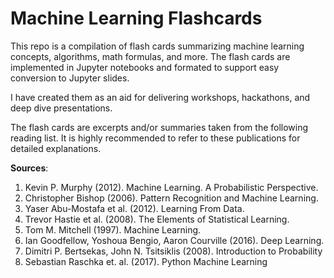 # Machine Learning Flashcards

This repo is a compilation of flash cards summarizing machine learning concepts, algorithms, math formulas, and more. The flash cards are implemented in Jupyter notebooks and formated to support easy conversion to Jupyter slides.

I have created them as an aid for delivering workshops, hackathons, and deep dive presentations.

The flash cards are excerpts and/or summaries taken from the following reading list. It is highly recommended to refer to these publications for detailed explanations.


__Sources__:

1.  Kevin P. Murphy (2012). Machine Learning. A Probabilistic Perspective.
2.  Christopher Bishop (2006). Pattern Recognition and Machine Learning.
3.  Yaser Abu-Mostafa et al. (2012). Learning From Data.
4.  Trevor Hastie et al. (2008). The Elements of Statistical Learning.
5.  Tom M. Mitchell (1997). Machine Learning.
6.  Ian Goodfellow, Yoshoua Bengio, Aaron Courville (2016). Deep Learning.
7.  Dimitri P. Bertsekas, John N. Tsitsiklis (2008). Introduction to Probability
8.  Sebastian Raschka et. al. (2017). Python Machine Learning

